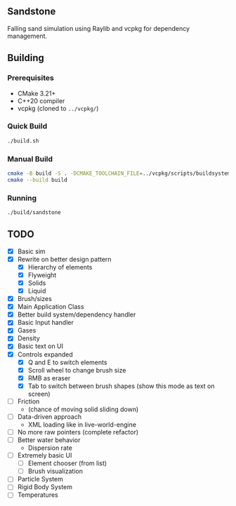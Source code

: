 ## Sandstone

Falling sand simulation using Raylib and vcpkg for dependency management.

## Building

### Prerequisites
- CMake 3.21+
- C++20 compiler
- vcpkg (cloned to `../vcpkg/`)

### Quick Build
```bash
./build.sh
```

### Manual Build
```bash
cmake -B build -S . -DCMAKE_TOOLCHAIN_FILE=../vcpkg/scripts/buildsystems/vcpkg.cmake
cmake --build build
```

### Running
```bash
./build/sandstone
```

## TODO
- [X] Basic sim
- [X] Rewrite on better design pattern
  - [X] Hierarchy of elements
  - [X] Flyweight
  - [X] Solids
  - [X] Liquid
- [X] Brush/sizes
- [X] Main Application Class
- [X] Better build system/dependency handler
- [X] Basic Input handler
- [X] Gases
- [X] Density
- [X] Basic text on UI
- [X] Controls expanded
  - [X] Q and E to switch elements
  - [X] Scroll wheel to change brush size
  - [X] RMB as eraser
  - [X] Tab to switch between brush shapes (show this mode as text on screen)
- [ ] Friction
  - (chance of moving solid sliding down)
- [ ] Data-driven approach
  - XML loading like in live-world-engine
- [ ] No more raw pointers (complete refactor)
- [ ] Better water behavior
  - Dispersion rate
- [ ] Extremely basic UI
  - [ ] Element chooser (from list)
  - [ ] Brush visualization
- [ ] Particle System
- [ ] Rigid Body System
- [ ] Temperatures

